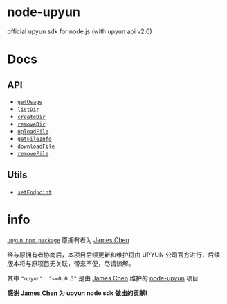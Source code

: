 # node-upyun
official upyun sdk for node.js (with upyun api v2.0)

# Docs
## API
* [`getUsage`](#getUsage)
* [`listDir`](#listDir)
* [`createDir`](#createDir)
* [`removeDir`](#removeDir)
* [`uploadFile`](#uploadFile)
* [`getFileInfo`](#getFileInfo)
* [`downloadFile`](#downloadFile)
* [`removeFile`](#removeFile)

## Utils

* [`setEndpoint`](#setEndpoint)


# info

[`upyun npm package`](https://www.npmjs.org/package/upyun) 原拥有者为 [James Chen](http://ashchan.com) 

经与原拥有者协商后，本项目后续更新和维护将由 UPYUN 公司官方进行，后续版本将与原项目无关联，带来不便，尽请谅解。

其中 `"upyun": "<=0.0.3"` 是由 [James Chen](http://ashchan.com)  维护的 [node-upyun](https://github.com/ashchan/node-upyun) 项目

__感谢  [James Chen](http://ashchan.com)  为 upyun node sdk 做出的贡献!__
